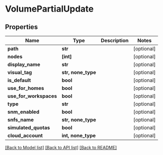 # VolumePartialUpdate


## Properties
Name | Type | Description | Notes
------------ | ------------- | ------------- | -------------
**path** | **str** |  | [optional] 
**nodes** | **[int]** |  | [optional] 
**display_name** | **str** |  | [optional] 
**visual_tag** | **str, none_type** |  | [optional] 
**is_default** | **bool** |  | [optional] 
**use_for_homes** | **bool** |  | [optional] 
**use_for_workspaces** | **bool** |  | [optional] 
**type** | **str** |  | [optional] 
**snm_enabled** | **bool** |  | [optional] 
**snfs_name** | **str, none_type** |  | [optional] 
**simulated_quotas** | **bool** |  | [optional] 
**cloud_account** | **int, none_type** |  | [optional] 

[[Back to Model list]](../#documentation-for-models) [[Back to API list]](../#documentation-for-api-endpoints) [[Back to README]](../)


